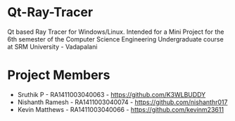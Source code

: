 # Qt-Ray-Tracer
Qt based Ray Tracer for Windows/Linux. Intended for a Mini Project for the 6th semester of the Computer Science Engineering Undergraduate course at SRM University - Vadapalani

# Project Members
  * Sruthik P       - RA1411003040063 - https://github.com/K3WLBUDDY
  * Nishanth Ramesh - RA1411003040074 - https://github.com/nishanthr017
  * Kevin Matthews  - RA1411003040066 - https://github.com/kevinm23611
  

